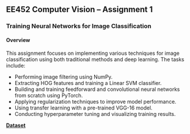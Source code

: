 ## EE452 Computer Vision – Assignment 1

### Training Neural Networks for Image Classification

#### Overview

This assignment focuses on implementing various techniques for image classification using both traditional methods and deep learning. The tasks include:

* Performing image filtering using NumPy.
* Extracting HOG features and training a Linear SVM classifier.
* Building and training feedforward and convolutional neural networks from scratch using PyTorch.
* Applying regularization techniques to improve model performance.
* Using transfer learning with a pre-trained VGG-16 model.
* Conducting hyperparameter tuning and visualizing training results.

**[Dataset](https://www.kaggle.com/datasets/puneet6060/intel-image-classification)**
